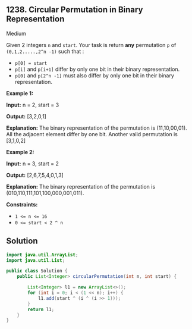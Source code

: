 ## 1238\. Circular Permutation in Binary Representation

Medium

Given 2 integers `n` and `start`. Your task is return **any** permutation `p` of `(0,1,2.....,2^n -1)` such that :

*   `p[0] = start`
*   `p[i]` and `p[i+1]` differ by only one bit in their binary representation.
*   `p[0]` and `p[2^n -1]` must also differ by only one bit in their binary representation.

**Example 1:**

**Input:** n = 2, start = 3

**Output:** [3,2,0,1]

**Explanation:** The binary representation of the permutation is (11,10,00,01). All the adjacent element differ by one bit. Another valid permutation is [3,1,0,2]

**Example 2:**

**Input:** n = 3, start = 2

**Output:** [2,6,7,5,4,0,1,3]

**Explanation:** The binary representation of the permutation is (010,110,111,101,100,000,001,011).

**Constraints:**

*   `1 <= n <= 16`
*   `0 <= start < 2 ^ n`

## Solution

```java
import java.util.ArrayList;
import java.util.List;

public class Solution {
    public List<Integer> circularPermutation(int n, int start) {

        List<Integer> l1 = new ArrayList<>();
        for (int i = 0; i < (1 << n); i++) {
            l1.add(start ^ (i ^ (i >> 1)));
        }
        return l1;
    }
}
```